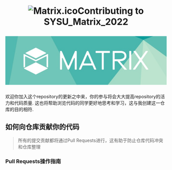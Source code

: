 <h1 align="center">

<img src="https://github.com/GeorgeDong32/SYSU_Matrix_2022/blob/main/Pics/Matrix.ico" alt="Matrix.ico" width="32">Contributing to SYSU_Matrix_2022

<img src="https://github.com/GeorgeDong32/SYSU_Matrix_2022/blob/main/Pics/Matrix_title.jpeg" alt="Matrix" width="600">
</h1>

欢迎你加入这个repository的更新之中来，你的参与将会大大提高repository的活力和代码质量. 这也将帮助浏览代码的同学更好地思考和学习，这与我创建这一仓库的目的相符.

## 如何向仓库贡献你的代码
> 所有的提交贡献都将通过Pull Requests进行，这有助于防止仓库代码冲突和仓库整理
### Pull Requests操作指南
